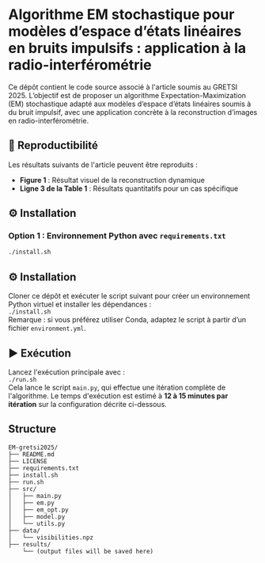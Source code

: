 # Algorithme EM stochastique pour modèles d’espace d’états linéaires en bruits impulsifs : application à la radio-interférométrie

Ce dépôt contient le code source associé à l'article soumis au GRETSI 2025. L’objectif est de proposer un algorithme Expectation-Maximization (EM) stochastique adapté aux modèles d’espace d’états linéaires soumis à du bruit impulsif, avec une application concrète à la reconstruction d’images en radio-interférométrie.

## 🧪 Reproductibilité

Les résultats suivants de l'article peuvent être reproduits :

- **Figure 1** : Résultat visuel de la reconstruction dynamique
- **Ligne 3 de la Table 1** : Résultats quantitatifs pour un cas spécifique

## ⚙️ Installation

### Option 1 : Environnement Python avec `requirements.txt`

```bash
./install.sh
```

## ⚙️ Installation

Cloner ce dépôt et exécuter le script suivant pour créer un environnement Python virtuel et installer les dépendances :  
`./install.sh`  
Remarque : si vous préférez utiliser Conda, adaptez le script à partir d’un fichier `environment.yml`.

## ▶️ Exécution

Lancez l'exécution principale avec :  
`./run.sh`  
Cela lance le script `main.py`, qui effectue une itération complète de l'algorithme. Le temps d'exécution est estimé à **12 à 15 minutes par itération** sur la configuration décrite ci-dessous.

## Structure 
```
EM-gretsi2025/
├── README.md
├── LICENSE
├── requirements.txt
├── install.sh
├── run.sh
├── src/
│   ├── main.py
│   ├── em.py
│   ├── em_opt.py
│   ├── model.py
│   └── utils.py
├── data/
│   └── visibilities.npz
├── results/
    └── (output files will be saved here)
```

